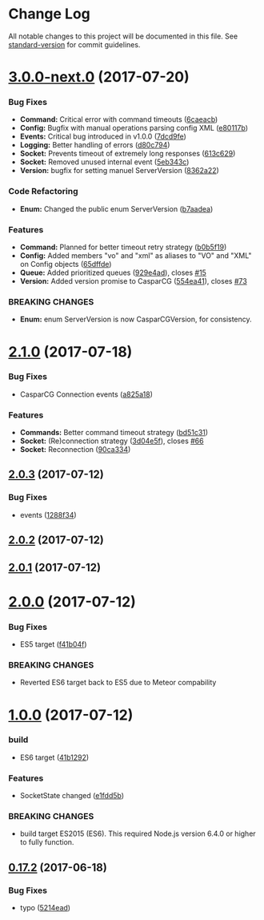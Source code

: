 # Change Log

All notable changes to this project will be documented in this file. See [standard-version](https://github.com/conventional-changelog/standard-version) for commit guidelines.

<a name="3.0.0-next.0"></a>
# [3.0.0-next.0](https://github.com/SuperFlyTV/casparcg-connection/compare/v2.1.0...v3.0.0-next.0) (2017-07-20)


### Bug Fixes

* **Command:** Critical error with command timeouts ([6caeacb](https://github.com/SuperFlyTV/casparcg-connection/commit/6caeacb))
* **Config:** Bugfix with manual operations parsing config XML ([e80117b](https://github.com/SuperFlyTV/casparcg-connection/commit/e80117b))
* **Events:** Critical bug introduced in v1.0.0 ([7dcd9fe](https://github.com/SuperFlyTV/casparcg-connection/commit/7dcd9fe))
* **Logging:** Better handling of errors ([d80c794](https://github.com/SuperFlyTV/casparcg-connection/commit/d80c794))
* **Socket:** Prevents timeout of extremely long responses ([613c629](https://github.com/SuperFlyTV/casparcg-connection/commit/613c629))
* **Socket:** Removed unused internal event ([5eb343c](https://github.com/SuperFlyTV/casparcg-connection/commit/5eb343c))
* **Version:** bugfix for setting manuel ServerVersion ([8362a22](https://github.com/SuperFlyTV/casparcg-connection/commit/8362a22))


### Code Refactoring

* **Enum:** Changed the public enum ServerVersion ([b7aadea](https://github.com/SuperFlyTV/casparcg-connection/commit/b7aadea))


### Features

* **Command:** Planned for better timeout retry strategy ([b0b5f19](https://github.com/SuperFlyTV/casparcg-connection/commit/b0b5f19))
* **Config:** Added members "vo" and "xml" as aliases to "VO" and "XML" on Config objects ([65dffde](https://github.com/SuperFlyTV/casparcg-connection/commit/65dffde))
* **Queue:** Added prioritized queues ([929e4ad](https://github.com/SuperFlyTV/casparcg-connection/commit/929e4ad)), closes [#15](https://github.com/SuperFlyTV/casparcg-connection/issues/15)
* **Version:** Added version promise to CasparCG ([554ea41](https://github.com/SuperFlyTV/casparcg-connection/commit/554ea41)), closes [#73](https://github.com/SuperFlyTV/casparcg-connection/issues/73)


### BREAKING CHANGES

* **Enum:** enum ServerVersion is now CasparCGVersion, for consistency.



<a name="2.1.0"></a>
# [2.1.0](https://github.com/SuperFlyTV/casparcg-connection/compare/v2.0.3...v2.1.0) (2017-07-18)


### Bug Fixes

* CasparCG Connection events ([a825a18](https://github.com/SuperFlyTV/casparcg-connection/commit/a825a18))


### Features

* **Commands:** Better command timeout strategy ([bd51c31](https://github.com/SuperFlyTV/casparcg-connection/commit/bd51c31))
* **Socket:** (Re)connection strategy ([3d04e5f](https://github.com/SuperFlyTV/casparcg-connection/commit/3d04e5f)), closes [#66](https://github.com/SuperFlyTV/casparcg-connection/issues/66)
* **Socket:** Reconnection ([90ca334](https://github.com/SuperFlyTV/casparcg-connection/commit/90ca334))



<a name="2.0.3"></a>
## [2.0.3](https://github.com/SuperFlyTV/casparcg-connection/compare/v2.0.2...v2.0.3) (2017-07-12)


### Bug Fixes

* events ([1288f34](https://github.com/SuperFlyTV/casparcg-connection/commit/1288f34))



<a name="2.0.2"></a>
## [2.0.2](https://github.com/SuperFlyTV/casparcg-connection/compare/v2.0.1...v2.0.2) (2017-07-12)



<a name="2.0.1"></a>
## [2.0.1](https://github.com/SuperFlyTV/casparcg-connection/compare/v2.0.0...v2.0.1) (2017-07-12)



<a name="2.0.0"></a>
# [2.0.0](https://github.com/SuperFlyTV/casparcg-connection/compare/v1.0.0...v2.0.0) (2017-07-12)


### Bug Fixes

* ES5 target ([f41b04f](https://github.com/SuperFlyTV/casparcg-connection/commit/f41b04f))


### BREAKING CHANGES

* Reverted ES6 target back to ES5 due to Meteor compability



<a name="1.0.0"></a>
# [1.0.0](https://github.com/SuperFlyTV/casparcg-connection/compare/v0.17.2...v1.0.0) (2017-07-12)


### build

* ES6 target ([41b1292](https://github.com/SuperFlyTV/casparcg-connection/commit/41b1292))


### Features

* SocketState changed ([e1fdd5b](https://github.com/SuperFlyTV/casparcg-connection/commit/e1fdd5b))


### BREAKING CHANGES

* build target ES2015 (ES6). This required Node.js version 6.4.0 or higher to fully function.



<a name="0.17.2"></a>
## [0.17.2](https://github.com/SuperFlyTV/casparcg-connection/compare/v0.17.1...v0.17.2) (2017-06-18)


### Bug Fixes

* typo ([5214ead](https://github.com/SuperFlyTV/casparcg-connection/commit/5214ead))
